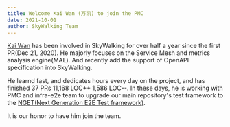 ```yaml
---
title: Welcome Kai Wan (万凯) to join the PMC
date: 2021-10-01
author: SkyWalking Team
---
```


[Kai Wan](https://github.com/wankai123) has been involved in SkyWalking for over half a year since the first PR(Dec 21, 2020).
He majorly focuses on the Service Mesh and metrics analysis engine(MAL). And recently add the support of OpenAPI specification into SkyWalking.

He learnd fast, and dedicates hours every day on the project, and has finished 37 PRs 11,168 LOC++ 1,586 LOC--.
In these days, he is working with PMC and infra-e2e team to upgrade our main repository's test framework to the [NGET(Next Generation E2E Test framework)](https://github.com/apache/skywalking-infra-e2e).

It is our honor to have him join the team.
